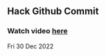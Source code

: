 
 ## Hack Github Commit 
 ### Watch video <a href="https://www.youtube.com">here</a> 
 Fri 30 Dec 2022 
